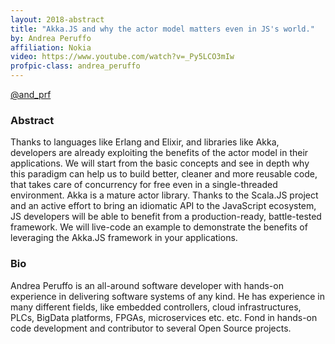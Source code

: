 ```yaml
---
layout: 2018-abstract
title: "Akka.JS and why the actor model matters even in JS's world."
by: Andrea Peruffo
affiliation: Nokia
video: https://www.youtube.com/watch?v=_Py5LCO3mIw
profpic-class: andrea_peruffo
---
```


[@and_prf](https://twitter.com/and_prf)
<br/>

### Abstract

Thanks to languages like Erlang and Elixir, and libraries like Akka,  developers are already exploiting the benefits of the actor model in their applications. We will start from the basic concepts and see in depth why this paradigm can help us to build better,  cleaner and more reusable code, that takes care of concurrency for free even in a single-threaded environment. Akka is a mature actor library. Thanks to the Scala.JS project and an active effort to bring an idiomatic API to the JavaScript ecosystem, JS developers will be able to benefit from a production-ready, battle-tested framework. We will live-code an example    to demonstrate the benefits of leveraging the Akka.JS framework in your applications.

### Bio

Andrea Peruffo is an all-around software developer with hands-on experience in delivering software systems of any kind. He has experience in many different fields, like embedded controllers, cloud infrastructures, PLCs, BigData platforms, FPGAs, microservices etc. etc. Fond in hands-on code development and contributor to several Open Source projects.

